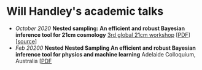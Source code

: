# Will Handley's academic talks

* _October 2020_ **Nested sampling: An efficient and robust Bayesian inference tool for 21cm cosmology** [3rd global 21cm workshop](https://sites.google.com/view/third21cmglobalworkshop/) [[PDF](https://github.com/williamjameshandley/talks/raw/21cm_2020_workshop_cambridge/will_handley_21cm_2020_workshop_cambridge.pdf)]  [[source](https://github.com/williamjameshandley/talks/tree/21cm_2020_workshop_cambridge)]
* _Feb 20200_  **Nested Nested Sampling An efficient and robust Bayesian inference tool for physics and machine learning** Adelaide Colloquium, Australia [[PDF](https://github.com/williamjameshandley/talks/raw/archive/will_handley_Adelaide_2020.pdf)
